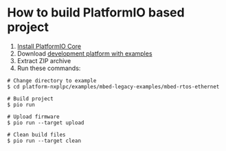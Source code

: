 How to build PlatformIO based project
=====================================

1. [Install PlatformIO Core](https://docs.platformio.org/page/core.html)
2. Download [development platform with examples](https://github.com/platformio/platform-nxplpc/archive/develop.zip)
3. Extract ZIP archive
4. Run these commands:

```shell
# Change directory to example
$ cd platform-nxplpc/examples/mbed-legacy-examples/mbed-rtos-ethernet

# Build project
$ pio run

# Upload firmware
$ pio run --target upload

# Clean build files
$ pio run --target clean
```
